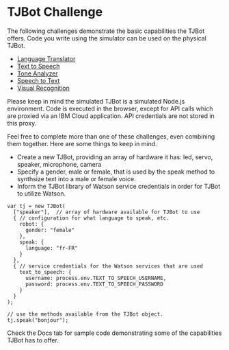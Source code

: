 # TJBot Challenge

The following challenges demonstrate the basic capabilities the TJBot offers. Code you write using the simulator can be used on the physical TJBot.

* [Language Translator](language-translator.md)
* [Text to Speech](text-to-speech.md)
* [Tone Analyzer](tone-analyzer.md)
* [Speech to Text](speech-to-text.md)
* [Visual Recognition](visual-recognition.md)

Please keep in mind the simulated TJBot is a simulated Node.js environment. Code is executed in the browser, except for API calls which are proxied via an IBM Cloud application. API credentials are not stored in this proxy.

Feel free to complete more than one of these challenges, even combining them together. Here are some things to keep in mind.

* Create a new TJBot, providing an array of hardware it has: led, servo, speaker, microphone, camera
* Specify a gender, male or female, that is used by the speak method to synthsize text into a male or female voice.
* Inform the TJBot library of Watson service credentials in order for TJBot to utilize Watson.

```
var tj = new TJBot(
  ["speaker"],  // array of hardware available for TJBot to use
  { // configuration for what language to speak, etc.
    robot: {
      gender: "female"
    },
    speak: {
      language: "fr-FR"
    }
  },
  { // service credentials for the Watson services that are used
	text_to_speech: {
	  username: process.env.TEXT_TO_SPEECH_USERNAME,
	  password: process.env.TEXT_TO_SPEECH_PASSWORD
	}
  }
);

// use the methods available from the TJBot object.
tj.speak("bonjour");
```

Check the Docs tab for sample code demonstrating some of the capabilities TJBot has to offer.
